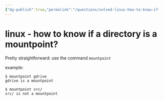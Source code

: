 ```yaml
---
{"dg-publish":true,"permalink":"/questions/solved-linux-how-to-know-if-a-directory-is-a-mountpoint/"}
---
```



# linux - how to know if a directory is a mountpoint?

Pretty straightforward: use the command `mountpoint`

example:
```console
$ mountpoint gdrive
gdrive is a mountpoint

$ mountpoint src/
src/ is not a mountpoint
```